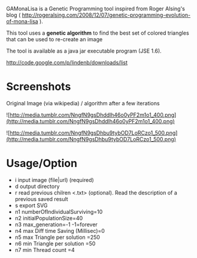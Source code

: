 GAMonaLisa is a Genetic Programming tool inspired from Roger Alsing's blog ( http://rogeralsing.com/2008/12/07/genetic-programming-evolution-of-mona-lisa ).

This tool uses a **genetic algorithm** to find the best set of colored triangles that can be used to re-create an image

The tool is available as a java jar executable program (JSE 1.6).

http://code.google.com/p/lindenb/downloads/list

# Screenshots #

Original Image (via wikipedia) / algorithm after a few iterations

![http://media.tumblr.com/NngfN9gsDhddlh46o0yPF2m1o1_400.png](http://media.tumblr.com/NngfN9gsDhddlh46o0yPF2m1o1_400.png)


![http://media.tumblr.com/NngfN9gsDhbu9tybOD7LoRCzo1_500.png](http://media.tumblr.com/NngfN9gsDhbu9tybOD7LoRCzo1_500.png)

# Usage/Option #
  * i input image (file|url) (required)
  * d output directory
  * r read previous chilren <.txt> (optional). Read the description of a previous saved result
  * s export SVG
  * n1 numberOfIndividualSurviving=10
  * n2 initialPopulationSize=40
  * n3 max\_generation=-1 -1=forever
  * n4 max Diff time Saving (Millisec)=0
  * n5 max Triangle per solution =250
  * n6 min Triangle per solution =50
  * n7 min Thread count =4